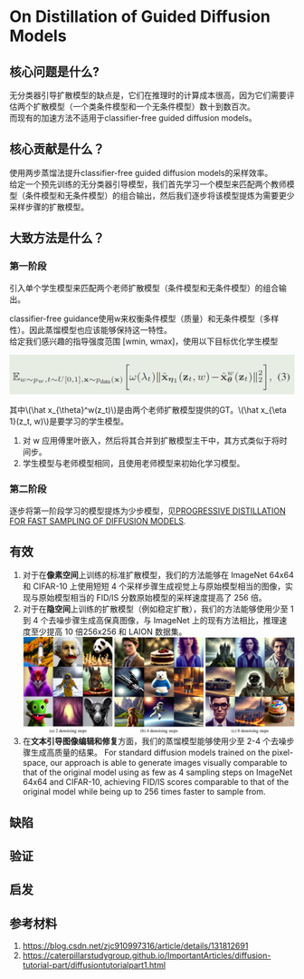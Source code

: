 # On Distillation of Guided Diffusion Models

## 核心问题是什么?

无分类器引导扩散模型的缺点是，它们在推理时的计算成本很高，因为它们需要评估两个扩散模型（一个类条件模型和一个无条件模型）数十到数百次。    
而现有的加速方法不适用于classifier-free guided diffusion models。  

## 核心贡献是什么？

使用两步蒸馏法提升classifier-free guided diffusion models的采样效率。  
给定一个预先训练的无分类器引导模型，我们首先学习一个模型来匹配两个教师模型（条件模型和无条件模型）的组合输出，然后我们逐步将该模型提炼为需要更少采样步骤的扩散模型。

## 大致方法是什么？

### 第一阶段

引入单个学生模型来匹配两个老师扩散模型（条件模型和无条件模型）的组合输出。  

classifier-free guidance使用w来权衡条件模型（质量）和无条件模型（多样性）。因此蒸馏模型也应该能够保持这一特性。  
给定我们感兴趣的指导强度范围 [wmin, wmax]，使用以下目标优化学生模型  

![](./assets/3-3.PNG)

其中\\(\hat x_{\theta}^w(z_t)\\)是由两个老师扩散模型提供的GT。\\(\hat x_{\eta 1}(z_t, w)\\)是要学习的学生模型。  

1. 对 w 应用傅里叶嵌入，然后将其合并到扩散模型主干中，其方式类似于将时间步。  
2. 学生模型与老师模型相同，且使用老师模型来初始化学习模型。  

### 第二阶段

逐步将第一阶段学习的模型提炼为少步模型，见[PROGRESSIVE DISTILLATION FOR FAST SAMPLING OF DIFFUSION MODELS](https://caterpillarstudygroup.github.io/ReadPapers/1.html).   

## 有效

1. 对于在**像素空间**上训练的标准扩散模型，我们的方法能够在 ImageNet 64x64 和 CIFAR-10 上使用短短 4 个采样步骤生成视觉上与原始模型相当的图像，实现与原始模型相当的 FID/IS 分数原始模型的采样速度提高了 256 倍。
2. 对于在**隐空间**上训练的扩散模型（例如稳定扩散），我们的方法能够使用少至 1 到 4 个去噪步骤生成高保真图像，与 ImageNet 上的现有方法相比，推理速度至少提高 10 倍256x256 和 LAION 数据集。
![](./assets/7065d96e4d7898643bd368640e73ff89_3_Figure_4_-11883325.png)
3. 在**文本引导图像编辑和修复**方面，我们的蒸馏模型能够使用少至 2-4 个去噪步骤生成高质量的结果。
For standard diffusion models trained on the pixel-space, our approach is able to generate images visually comparable to that of the original model using as few as 4 sampling steps on ImageNet 64x64 and CIFAR-10, achieving FID/IS scores comparable to that of the original model while being up to 256 times faster to sample from.   

## 缺陷

## 验证

## 启发

## 参考材料

1. https://blog.csdn.net/zjc910997316/article/details/131812691
2. https://caterpillarstudygroup.github.io/ImportantArticles/diffusion-tutorial-part/diffusiontutorialpart1.html